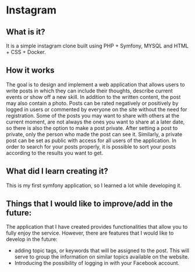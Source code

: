 # Instagram


## What is it?

It is a simple instagram clone built using PHP + Symfony, MYSQL and HTML + CSS + Docker.

## How it works

The goal is to design and implement a web application that allows users to write posts in which they can include their thoughts, describe current events or show off a new skill. In addition to the written content, the post may also contain a photo.
Posts can be rated negatively or positively by logged in users or commented by everyone on the site without the need for registration. Some of the posts you may want to share with others at the current moment, are not always the ones you want to share at a later date, so there is also the option to make a post private. After setting a post to private, only the person who made the post can see it. Similarly, a private post can be set as public with access for all users of the application.
In order to search for your posts properly, it is possible to sort your posts according to the results you want to get.


## What did I learn creating it?

This is my first symfony application, so I learned a lot while developing it.


## Things that I would like to improve/add in the future:

The application that I have created provides functionalities that allow you to fully enjoy the service. However, there are features that I would like to develop in the future:
- adding topic tags, or keywords that will be assigned to the post. This will serve to group the information on similar topics available on the website.
- Introducing the possibility of logging in with your Facebook account.
